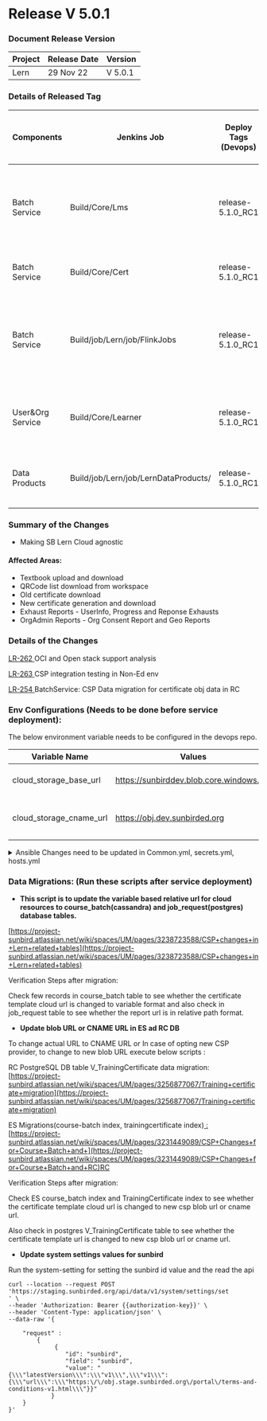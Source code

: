 # Release V 5.0.1

### Document Release Version <a href="#document-release-version" id="document-release-version"></a>

| Project | Release Date | Version |
| ------- | ------------ | ------- |
| Lern    | 29 Nov 22    | V 5.0.1 |

### Details of Released Tag

| Components        | Jenkins Job                          | Deploy Tags (Devops) | Build Tags (Github Repo Tags)                                                                                                                                                                                                   | Github Repository                                                                                                | Comments                                                                                 |
| ----------------- | ------------------------------------ | -------------------- | ------------------------------------------------------------------------------------------------------------------------------------------------------------------------------------------------------------------------------- | ---------------------------------------------------------------------------------------------------------------- | ---------------------------------------------------------------------------------------- |
| Batch Service     | Build/Core/Lms                       | release-5.1.0\_RC1   | <p>sunbird-course-service : <a href="https://github.com/Sunbird-Lern/sunbird-course-service/releases/tag/release-5.0.1_RC3">release-5.0.1_RC</a>3</p><p><br></p>                                                                | [https://github.com/Sunbird-Lern/sunbird-course-service](https://github.com/Sunbird-Lern/sunbird-course-service) |                                                                                          |
| Batch Service     | Build/Core/Cert                      | release-5.1.0\_RC1   | cert-service : [release-5.0.1\_RC2](https://github.com/Sunbird-Lern/cert-service/releases/tag/release-5.0.1\_RC2)                                                                                                               | [https://github.com/Sunbird-Lern/cert-service](https://github.com/Sunbird-Lern/cert-service)                     |                                                                                          |
| Batch Service     | Build/job/Lern/job/FlinkJobs         | release-5.1.0\_RC1   | data-pipeline : [release-5.0.1\_RC4](https://github.com/Sunbird-Lern/data-pipeline/releases/tag/release-5.0.1\_RC4)                                                                                                             | [https://github.com/Sunbird-Lern/data-pipeline](https://github.com/Sunbird-Lern/data-pipeline)                   | Collection-cert-pre-processor, Collection-certificate-generator jobs need to be deployed |
| User\&Org Service | Build/Core/Learner                   | release-5.1.0\_RC1   | sunbird-lms-service : [\*\*\*\* ](https://github.com/Sunbird-Lern/sunbird-lms-service/releases/tag/release-5.0.0\_RC1)[release-5.0.1\_RC2](https://github.com/Sunbird-Lern/sunbird-lms-service/releases/tag/release-5.0.1\_RC2) | [https://github.com/Sunbird-Lern/sunbird-lms-service](https://github.com/Sunbird-Lern/sunbird-lms-service)       |                                                                                          |
| Data Products     | Build/job/Lern/job/LernDataProducts/ | release-5.1.0\_RC1   | <p>data-products : <a href="https://github.com/Sunbird-Lern/data-products/releases/tag/release-5.0.1_RC4">release-5.0.1_RC4</a></p><p></p>                                                                                      | [https://github.com/Sunbird-Lern/data-products](https://github.com/Sunbird-Lern/data-products)                   |                                                                                          |

### **Summary of the Changes** <a href="#1.-summary-of-the-changes" id="1.-summary-of-the-changes"></a>

* Making SB Lern Cloud agnostic

#### Affected Areas:

* Textbook upload and download
* QRCode list download from workspace
* Old certificate download
* New certificate generation and download
* Exhaust Reports - UserInfo, Progress and Reponse Exhausts
* OrgAdmin Reports - Org Consent Report and Geo Reports

### Details of the Changes

[LR-262 ](https://project-sunbird.atlassian.net/browse/LR-262)OCI and Open stack support analysis

[LR-263 ](https://project-sunbird.atlassian.net/browse/LR-263)CSP integration testing in Non-Ed env

[LR-254 ](https://project-sunbird.atlassian.net/browse/LR-254)BatchService: CSP Data migration for certificate obj data in RC

### Env Configurations (Needs to be done before service deployment):

The below environment variable needs to be configured in the devops repo.

| Variable Name              | Values                                   | Comments                          |
| -------------------------- | ---------------------------------------- | --------------------------------- |
| cloud\_storage\_base\_url  | https://sunbirddev.blob.core.windows.net | To store the CSP base path        |
| cloud\_storage\_cname\_url | https://obj.dev.sunbirded.org            | To store the cname url of the CSP |

<details>

<summary>Ansible Changes need to be updated in Common.yml, secrets.yml, hosts.yml</summary>

```
sunbird-devops-private/ansible/inventory/{{env}}/KnowledgePlatform

hosts:

## Lern dataproducts
[learning]

[raw-broker]

[report-cassandra]

[raw-coordinator]

[redis]

[raw-overlord]

[lp-cassandra]



common:

## Lern dataproducts
dp_vault_artifacts_container: 
db_admin_password: 
db_password: 
postgres:                                                                                         
  db_url:       #"{{ groups['postgres'][0] }}"
  db_username:  #analytics
  db_name: 
  db_password: 
  db_table_name: 
  db_port: 5432
  db_admin_user: 
  db_admin_password: 
data_exhaust_webhook_url: 
data_exhaust_Channel: 
data_exhaust_name:
user_port: 6379

secrets:

## Lern dataproducts
dp_vault_data_exhaust_token: 
dp_vault_pgdb_admin_password: 
dp_vault_pgdb_password: 
dp_vault_druid_postgress_pass: 
core_vault_sunbird_api_auth_token:
core_vault_sunbird_encryption_key:   ### This variable added for admin user reports which is bein used to encrypt and decrypt data in cassandra.
```

</details>

### Data Migrations: (Run these scripts after service deployment)

* **This script is to update the variable based relative url for cloud resources to course\_batch(cassandra) and job\_request(postgres) database tables.**

[https://project-sunbird.atlassian.net/wiki/spaces/UM/pages/3238723588/CSP+changes+in+Lern+related+tables](https://project-sunbird.atlassian.net/wiki/spaces/UM/pages/3238723588/CSP+changes+in+Lern+related+tables)

Verification Steps after migration:

Check few records in course\_batch table to see whether the certificate template cloud url is changed to variable format and also check in job\_request table to see whether the report url is in relative path format.

* **Update blob URL or CNAME URL in ES ad RC DB**

To change actual URL to CNAME URL or In case of opting new CSP provider, to change to new blob URL execute below scripts :

RC PostgreSQL DB table V\_TrainingCertificate data migration: [https://project-sunbird.atlassian.net/wiki/spaces/UM/pages/3256877067/Training+certificate+migration](https://project-sunbird.atlassian.net/wiki/spaces/UM/pages/3256877067/Training+certificate+migration)

ES Migrations(course-batch index, trainingcertificate index)[ : ](https://project-sunbird.atlassian.net/wiki/spaces/UM/pages/3231449089/CSP+Changes+for+Course+Batch+and+RC)[https://project-sunbird.atlassian.net/wiki/spaces/UM/pages/3231449089/CSP+Changes+for+Course+Batch+and+](https://project-sunbird.atlassian.net/wiki/spaces/UM/pages/3231449089/CSP+Changes+for+Course+Batch+and+RC)RC

Verification Steps after migration:

Check ES course\_batch index and TrainingCertificate index to see whether the certificate template cloud url is changed to new csp blob url or cname url.

Also check in postgres V\_TrainingCertificate table to see whether the certificate template url is changed to new csp blob url or cname url.

* **Update system settings values for sunbird**

Run the system-setting for setting the sunbird id value and the read the api

```
curl --location --request POST 'https://staging.sunbirded.org/api/data/v1/system/settings/set
' \
--header 'Authorization: Bearer {{authorization-key}}' \
--header 'Content-Type: application/json' \
--data-raw '{
	
	"request" :
		{
			 {
                "id": "sunbird",
                "field": "sunbird",
                "value": "{\\\"latestVersion\\\":\\\"v1\\\",\\\"v1\\\":{\\\"url\\\":\\\"https:\/\/obj.stage.sunbirded.org\/portal\/terms-and-conditions-v1.html\\\"}}"
            }
	}
}'





```
